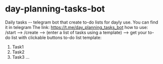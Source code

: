 # day-planning-tasks-bot
Daily tasks -- telegram bot that create to-do lists for dayly use.
You can find it in telegram 
The link: https://t.me/day_planning_tasks_bot
how to use:
/start --> /create --> (enter a list of tasks using a template) --> get your to-do list with clickable buttons
to-do list template:
1. Task1
2. Task2
3. Task3
...

